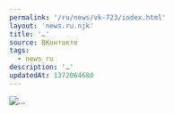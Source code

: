 ```yaml
---
permalink: '/ru/news/vk-723/index.html'
layout: 'news.ru.njk'
title: '…'
source: ВКонтакте
tags:
  - news_ru
description: '…'
updatedAt: 1372064680
---
```

![…](https://sun9-43.userapi.com/impf/VSP2Jj_FtgiBIXTm1E0TExs6ThJAW_U0TdiaZQ/U-53TQ0OD2A.jpg?size=766x1080&quality=96&sign=d0005655689bdde7133d7982cf0a6451&c_uniq_tag=2dJFqQnthPcWHhXFK2HNNYf1XNZjrnAq5DWSmEBBgmo&type=album)

